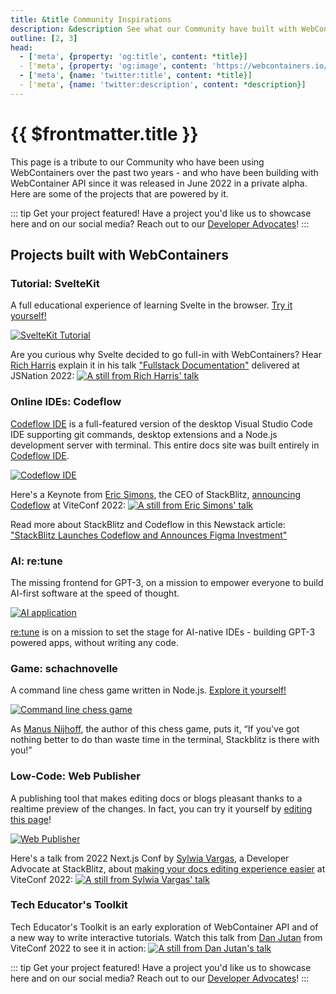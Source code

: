 ```yaml
---
title: &title Community Inspirations
description: &description See what our Community have built with WebContainer API.
outline: [2, 3]
head:
  - ['meta', {property: 'og:title', content: *title}]
  - ['meta', {property: 'og:image', content: 'https://webcontainers.io/img/og/guide-community_inspirations.png'}]
  - ['meta', {name: 'twitter:title', content: *title}]
  - ['meta', {name: 'twitter:description', content: *description}]
---
```


# {{ $frontmatter.title }}

This page is a tribute to our Community who have been using WebContainers over the past two years - and who have been building with WebContainer API since it was released in June 2022 in a private alpha. Here are some of the projects that are powered by it.

::: tip Get your project featured!
Have a project you'd like us to showcase here and on our social media? Reach out to our [Developer Advocates](https://github.com/stackblitz/webcontainer-docs/issues/new?assignees=sylwiavargas&labels=documentation&template=%E2%9C%A8-feature-your-project.md&title=%5B%E2%9C%A8+Project+submission%5D)!
:::

## Projects built with WebContainers

### Tutorial: SvelteKit

A full educational experience of learning Svelte in the browser. [Try it yourself!](https://learn.svelte.dev/tutorial/welcome-to-svelte)

[![SvelteKit Tutorial](/img/svelte-screen-light.png)](https://learn.svelte.dev/tutorial/welcome-to-svelte)

Are you curious why Svelte decided to go full-in with WebContainers? Hear [Rich Harris](https://twitter.com/Rich_Harris) explain it in his talk ["Fullstack Documentation"](https://www.youtube.com/watch?v=RwBolXX9Pis&t=578s) delivered at JSNation 2022:
[![A still from Rich Harris' talk](/img/community/rich_harris_talk.png)](https://www.youtube.com/watch?v=RwBolXX9Pis&t=578s)

### Online IDEs: Codeflow

[Codeflow IDE](https://developers.stackblitz.com/codeflow) is a full-featured version of the desktop Visual Studio Code IDE supporting git commands, desktop extensions and a Node.js development server with terminal. This entire docs site was built entirely in [Codeflow IDE](https://developers.stackblitz.com/codeflow).

[![Codeflow IDE](/img/community/codeflow_1.png)](https://developers.stackblitz.com/codeflow)

Here's a Keynote from [Eric Simons](https://twitter.com/ericsimons40), the CEO of StackBlitz, [announcing Codeflow](https://www.youtube.com/watch?v=Ea1zJD5uQR) at ViteConf 2022:
[![A still from Eric Simons' talk](/img/community/eric_simons_talk.png)](https://www.youtube.com/watch?v=Ea1zJD5uQRg)

Read more about StackBlitz and Codeflow in this Newstack article: ["StackBlitz Launches Codeflow and Announces Figma Investment"](https://thenewstack.io/stackblitz-launches-codeflow-and-announces-figma-investment/)

### AI: re:tune

The missing frontend for GPT-3, on a mission to empower everyone to build AI-first software at the speed of thought.

[![AI application](/img/community/re_tune.png)](https://retune.so/)

[re:tune](https://retune.so/) is on a mission to set the stage for AI-native IDEs - building GPT-3 powered apps, without writing any code.

### Game: schachnovelle

A command line chess game written in Node.js. [Explore it yourself!](https://gitlab.com/manegame/schachnovelle)

[![Command line chess game](/img/community/chess.png)](https://www.npmjs.com/package/schachnovelle)

As [Manus Nijhoff](https://manusnijhoff.nl/), the author of this chess game, puts it, “If you've got nothing better to do than waste time in the terminal, Stackblitz is there with you!”

### Low-Code: Web Publisher

A publishing tool that makes editing docs or blogs pleasant thanks to a realtime preview of the changes. In fact, you can try it yourself by [editing this page](https://stackblitz.com/~/github.com/stackblitz/webcontainer-docs/edit/main/docs/guides/community-inspirations.md?initialPath=%2Fguides%2Fcommunity-inspirations)!

[![Web Publisher](/img/web_publisher-screen-light.png)](https://stackblitz.com/~/github.com/stackblitz/webcontainer-docs/edit/main/docs/guides/community-inspirations.md?initialPath=%2Fguides%2Fcommunity-inspirations)

Here's a talk from 2022 Next.js Conf by [Sylwia Vargas](https://twitter.com/sylwiavargas), a Developer Advocate at StackBlitz, about [making your docs editing experience easier](www.youtube.com/watch?v=B4rqK-o1QZw) at ViteConf 2022:
[![A still from Sylwia Vargas' talk](/img/community/sylwia_vargas_talk.png)](https://www.youtube.com/watch?v=B4rqK-o1QZw)

### Tech Educator's Toolkit

Tech Educator's Toolkit is an early exploration of WebContainer API and of a new way to write interactive tutorials. Watch this talk from [Dan Jutan](https://twitter.com/jutanium) from ViteConf 2022 to see it in action:
[![A still from Dan Jutan's talk](/img/community/dan_jutan_talk.png)](https://www.youtube.com/watch?v=R-1y3Ti3ng4)

::: tip Get your project featured!
Have a project you'd like us to showcase here and on our social media? Reach out to our [Developer Advocates](https://github.com/stackblitz/webcontainer-docs/issues/new?assignees=sylwiavargas&labels=documentation&template=%E2%9C%A8-feature-your-project.md&title=%5B%E2%9C%A8+Project+submission%5D)!
:::